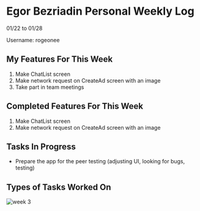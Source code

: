 # Egor Bezriadin Personal Weekly Log

01/22 to 01/28

Username: rogeonee

## My Features For This Week

1. Make ChatList screen
2. Make network request on CreateAd screen with an image
3. Take part in team meetings

## Completed Features For This Week

1. Make ChatList screen
2. Make network request on CreateAd screen with an image

## Tasks In Progress

- Prepare the app for the peer testing (adjusting UI, looking for bugs, testing)

## Types of Tasks Worked On

![week 3](https://github.com/COSC-499-W2023/year-long-project-team-21/assets/86142834/dc0a49ac-8eb2-4b9a-8895-4e19dc24489d)

